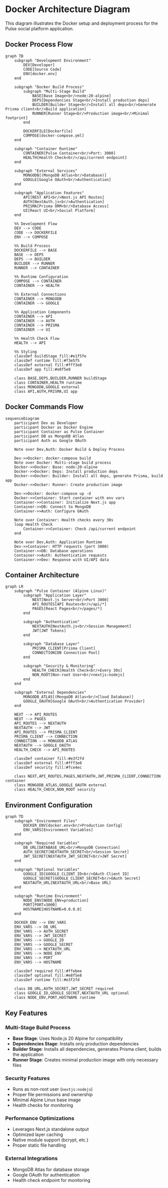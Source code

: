 # Docker Architecture Diagram

This diagram illustrates the Docker setup and deployment process for the Pulse social platform application.

## Docker Process Flow

```mermaid
graph TB
    subgraph "Development Environment"
        DEV[Developer]
        CODE[Source Code]
        ENV[docker.env]
    end

    subgraph "Docker Build Process"
        subgraph "Multi-Stage Build"
            BASE[Base Image<br/>node:20-alpine]
            DEPS[Dependencies Stage<br/>Install production deps]
            BUILDER[Builder Stage<br/>Install all deps<br/>Generate Prisma client<br/>Build application]
            RUNNER[Runner Stage<br/>Production image<br/>Minimal footprint]
        end

        DOCKERFILE[Dockerfile]
        COMPOSE[docker-compose.yml]
    end

    subgraph "Container Runtime"
        CONTAINER[Pulse Container<br/>Port: 3000]
        HEALTH[Health Check<br/>/api/current endpoint]
    end

    subgraph "External Services"
        MONGODB[(MongoDB Atlas<br/>Database)]
        GOOGLE[Google OAuth<br/>Authentication]
    end

    subgraph "Application Features"
        API[REST API<br/>Next.js API Routes]
        AUTH[NextAuth.js<br/>Authentication]
        PRISMA[Prisma ORM<br/>Database Access]
        UI[React UI<br/>Social Platform]
    end

    %% Development Flow
    DEV --> CODE
    CODE --> DOCKERFILE
    ENV --> COMPOSE

    %% Build Process
    DOCKERFILE --> BASE
    BASE --> DEPS
    DEPS --> BUILDER
    BUILDER --> RUNNER
    RUNNER --> CONTAINER

    %% Runtime Configuration
    COMPOSE --> CONTAINER
    CONTAINER --> HEALTH

    %% External Connections
    CONTAINER --> MONGODB
    CONTAINER --> GOOGLE

    %% Application Components
    CONTAINER --> API
    CONTAINER --> AUTH
    CONTAINER --> PRISMA
    CONTAINER --> UI

    %% Health Check Flow
    HEALTH --> API

    %% Styling
    classDef buildStage fill:#e1f5fe
    classDef runtime fill:#f3e5f5
    classDef external fill:#fff3e0
    classDef app fill:#e8f5e8

    class BASE,DEPS,BUILDER,RUNNER buildStage
    class CONTAINER,HEALTH runtime
    class MONGODB,GOOGLE external
    class API,AUTH,PRISMA,UI app
```

## Docker Commands Flow

```mermaid
sequenceDiagram
    participant Dev as Developer
    participant Docker as Docker Engine
    participant Container as Pulse Container
    participant DB as MongoDB Atlas
    participant Auth as Google OAuth

    Note over Dev,Auth: Docker Build & Deploy Process

    Dev->>Docker: docker-compose build
    Note over Docker: Multi-stage build process
    Docker->>Docker: Base: node:20-alpine
    Docker->>Docker: Deps: Install production deps
    Docker->>Docker: Builder: Install all deps, generate Prisma, build app
    Docker->>Docker: Runner: Create production image

    Dev->>Docker: docker-compose up -d
    Docker->>Container: Start container with env vars
    Container->>Container: Initialize Next.js app
    Container->>DB: Connect to MongoDB
    Container->>Auth: Configure OAuth

    Note over Container: Health checks every 30s
    loop Health Check
        Container->>Container: Check /api/current endpoint
    end

    Note over Dev,Auth: Application Runtime
    Dev->>Container: HTTP requests (port 3000)
    Container->>DB: Database operations
    Container->>Auth: Authentication requests
    Container->>Dev: Response with UI/API data
```

## Container Architecture

```mermaid
graph LR
    subgraph "Pulse Container (Alpine Linux)"
        subgraph "Application Layer"
            NEXT[Next.js Server<br/>Port 3000]
            API_ROUTES[API Routes<br/>/api/*]
            PAGES[React Pages<br/>/pages/*]
        end

        subgraph "Authentication"
            NEXTAUTH[NextAuth.js<br/>Session Management]
            JWT[JWT Tokens]
        end

        subgraph "Database Layer"
            PRISMA_CLIENT[Prisma Client]
            CONNECTION[DB Connection Pool]
        end

        subgraph "Security & Monitoring"
            HEALTH_CHECK[Health Check<br/>Every 30s]
            NON_ROOT[Non-root User<br/>nextjs:nodejs]
        end
    end

    subgraph "External Dependencies"
        MONGODB_ATLAS[(MongoDB Atlas<br/>Cloud Database)]
        GOOGLE_OAUTH[Google OAuth<br/>Authentication Provider]
    end

    NEXT --> API_ROUTES
    NEXT --> PAGES
    API_ROUTES --> NEXTAUTH
    NEXTAUTH --> JWT
    API_ROUTES --> PRISMA_CLIENT
    PRISMA_CLIENT --> CONNECTION
    CONNECTION --> MONGODB_ATLAS
    NEXTAUTH --> GOOGLE_OAUTH
    HEALTH_CHECK --> API_ROUTES

    classDef container fill:#e3f2fd
    classDef external fill:#fff3e0
    classDef security fill:#fce4ec

    class NEXT,API_ROUTES,PAGES,NEXTAUTH,JWT,PRISMA_CLIENT,CONNECTION container
    class MONGODB_ATLAS,GOOGLE_OAUTH external
    class HEALTH_CHECK,NON_ROOT security
```

## Environment Configuration

```mermaid
graph TD
    subgraph "Environment Files"
        DOCKER_ENV[docker.env<br/>Production Config]
        ENV_VARS[Environment Variables]
    end

    subgraph "Required Variables"
        DB_URL[DATABASE_URL<br/>MongoDB Connection]
        AUTH_SECRET[NEXTAUTH_SECRET<br/>Session Secret]
        JWT_SECRET[NEXTAUTH_JWT_SECRET<br/>JWT Secret]
    end

    subgraph "Optional Variables"
        GOOGLE_ID[GOOGLE_CLIENT_ID<br/>OAuth Client ID]
        GOOGLE_SECRET[GOOGLE_CLIENT_SECRET<br/>OAuth Secret]
        NEXTAUTH_URL[NEXTAUTH_URL<br/>Base URL]
    end

    subgraph "Runtime Environment"
        NODE_ENV[NODE_ENV=production]
        PORT[PORT=3000]
        HOSTNAME[HOSTNAME=0.0.0.0]
    end

    DOCKER_ENV --> ENV_VARS
    ENV_VARS --> DB_URL
    ENV_VARS --> AUTH_SECRET
    ENV_VARS --> JWT_SECRET
    ENV_VARS --> GOOGLE_ID
    ENV_VARS --> GOOGLE_SECRET
    ENV_VARS --> NEXTAUTH_URL
    ENV_VARS --> NODE_ENV
    ENV_VARS --> PORT
    ENV_VARS --> HOSTNAME

    classDef required fill:#ffebee
    classDef optional fill:#e8f5e8
    classDef runtime fill:#e3f2fd

    class DB_URL,AUTH_SECRET,JWT_SECRET required
    class GOOGLE_ID,GOOGLE_SECRET,NEXTAUTH_URL optional
    class NODE_ENV,PORT,HOSTNAME runtime
```

## Key Features

### Multi-Stage Build Process

- **Base Stage**: Uses Node.js 20 Alpine for compatibility
- **Dependencies Stage**: Installs only production dependencies
- **Builder Stage**: Installs all dependencies, generates Prisma client, builds the application
- **Runner Stage**: Creates minimal production image with only necessary files

### Security Features

- Runs as non-root user (`nextjs:nodejs`)
- Proper file permissions and ownership
- Minimal Alpine Linux base image
- Health checks for monitoring

### Performance Optimizations

- Leverages Next.js standalone output
- Optimized layer caching
- Native module support (bcrypt, etc.)
- Proper static file handling

### External Integrations

- MongoDB Atlas for database storage
- Google OAuth for authentication
- Health check endpoint for monitoring
